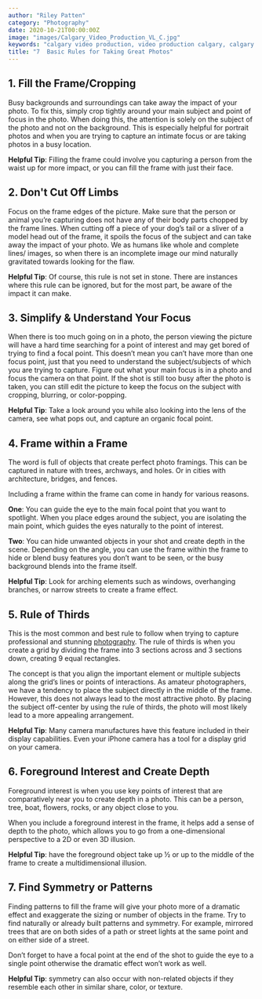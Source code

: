 ```yaml
---
author: "Riley Patten"
category: "Photography"
date: 2020-10-21T00:00:00Z
image: "images/Calgary_Video_Production_VL_C.jpg"
keywords: "calgary video production, video production calgary, calgary video company"
title: "7  Basic Rules for Taking Great Photos"
---
```


## 1. Fill the Frame/Cropping

Busy backgrounds and surroundings can take away the impact of your photo. To fix this, simply crop tightly around your main subject and point of focus in the photo. When doing this, the attention is solely on the subject of the photo and not on the background. This is especially helpful for portrait photos and when you are trying to capture an intimate focus or are taking photos in a busy location.

**Helpful Tip**: Filling the frame could involve you capturing a person from the waist up for more impact, or you can fill the frame with just their face.

## 2. Don't Cut Off Limbs

Focus on the frame edges of the picture. Make sure that the person or animal you’re capturing does not have any of their body parts chopped by the frame lines. When cutting off a piece of your dog’s tail or a sliver of a model head out of the frame, it spoils the focus of the subject and can take away the impact of your photo. We as humans like whole and complete lines/ images, so when there is an incomplete image our mind naturally gravitated towards looking for the flaw.

**Helpful Tip**: Of course, this rule is not set in stone. There are instances where this rule can be ignored, but for the most part, be aware of the impact it can make.

## 3. Simplify & Understand Your Focus

When there is too much going on in a photo, the person viewing the picture will have a hard time searching for a point of interest and may get bored of trying to find a focal point. This doesn’t mean you can’t have more than one focus point, just that you need to understand the subject/subjects of which you are trying to capture.
Figure out what your main focus is in a photo and focus the camera on that point. If the shot is still too busy after the photo is taken, you can still edit the picture to keep the focus on the subject with cropping, blurring, or color-popping.

**Helpful Tip**: Take a look around you while also looking into the lens of the camera, see what pops out, and capture an organic focal point.

## 4. Frame within a Frame

The word is full of objects that create perfect photo framings. This can be captured in nature with trees, archways, and holes. Or in cities with architecture, bridges, and fences.

Including a frame within the frame can come in handy for various reasons.

**One**: You can guide the eye to the main focal point that you want to spotlight. When you place edges around the subject, you are isolating the main point, which guides the eyes naturally to the point of interest.

**Two**: You can hide unwanted objects in your shot and create depth in the scene. Depending on the angle, you can use the frame within the frame to hide or blend busy features you don’t want to be seen, or the busy background blends into the frame itself.

**Helpful Tip**: Look for arching elements such as windows, overhanging branches, or narrow streets to create a frame effect.

## 5. Rule of Thirds

This is the most common and best rule to follow when trying to capture professional and stunning [photography](https://www.veklabs.com/services/photography/). The rule of thirds is when you create a grid by dividing the frame into 3 sections across and 3 sections down, creating 9 equal rectangles.

The concept is that you align the important element or multiple subjects along the grid’s lines or points of interactions. As amateur photographers, we have a tendency to place the subject directly in the middle of the frame. However, this does not always lead to the most attractive photo. By placing the subject off-center by using the rule of thirds, the photo will most likely lead to a more appealing arrangement.

**Helpful Tip**: Many camera manufactures have this feature included in their display capabilities. Even your iPhone camera has a tool for a display grid on your camera.

## 6. Foreground Interest and Create Depth

Foreground interest is when you use key points of interest that are comparatively near you to create depth in a photo. This can be a person, tree, boat, flowers, rocks, or any object close to you.

When you include a foreground interest in the frame, it helps add a sense of depth to the photo, which allows you to go from a one-dimensional perspective to a 2D or even 3D illusion.

**Helpful Tip**: have the foreground object take up ½ or up to the middle of the frame to create a multidimensional illusion.

## 7. Find Symmetry or Patterns

Finding patterns to fill the frame will give your photo more of a dramatic effect and exaggerate the sizing or number of objects in the frame. Try to find naturally or already built patterns and symmetry. For example, mirrored trees that are on both sides of a path or street lights at the same point and on either side of a street.

Don’t forget to have a focal point at the end of the shot to guide the eye to a single point otherwise the dramatic effect won’t work as well.

**Helpful Tip**: symmetry can also occur with non-related objects if they resemble each other in similar share, color, or texture.
